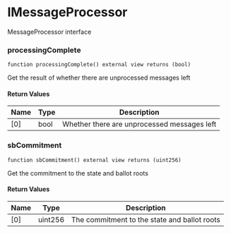# IMessageProcessor

MessageProcessor interface

### processingComplete

```solidity
function processingComplete() external view returns (bool)
```

Get the result of whether there are unprocessed messages left

#### Return Values

| Name | Type | Description                                 |
| ---- | ---- | ------------------------------------------- |
| [0]  | bool | Whether there are unprocessed messages left |

### sbCommitment

```solidity
function sbCommitment() external view returns (uint256)
```

Get the commitment to the state and ballot roots

#### Return Values

| Name | Type    | Description                                  |
| ---- | ------- | -------------------------------------------- |
| [0]  | uint256 | The commitment to the state and ballot roots |
